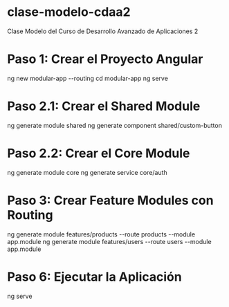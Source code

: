 # clase-modelo-cdaa2
Clase Modelo del Curso de Desarrollo Avanzado de Aplicaciones 2

# Paso 1: Crear el Proyecto Angular
ng new modular-app --routing
cd modular-app
ng serve

# Paso 2.1: Crear el Shared Module
ng generate module shared
ng generate component shared/custom-button

# Paso 2.2: Crear el Core Module
ng generate module core
ng generate service core/auth

# Paso 3: Crear Feature Modules con Routing
ng generate module features/products --route products --module app.module
ng generate module features/users --route users --module app.module

# Paso 6: Ejecutar la Aplicación
ng serve

